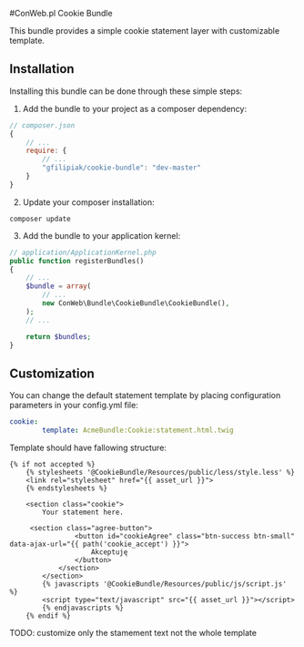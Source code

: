#ConWeb.pl Cookie Bundle

This bundle provides a simple cookie statement layer with customizable template.



## Installation

Installing this bundle can be done through these simple steps:

1. Add the bundle to your project as a composer dependency:
```javascript
// composer.json
{
    // ...
    require: {
        // ...
        "gfilipiak/cookie-bundle": "dev-master"
    }
}
```

2. Update your composer installation:
```shell
composer update
````

3. Add the bundle to your application kernel:
```php
// application/ApplicationKernel.php
public function registerBundles()
{
	// ...
	$bundle = array(
		// ...
        new ConWeb\Bundle\CookieBundle\CookieBundle(),
	);
    // ...

    return $bundles;
}
```

## Customization
You can change the default statement template by placing configuration parameters in your config.yml file:
```yml
cookie:
        template: AcmeBundle:Cookie:statement.html.twig
```
Template should have fallowing structure:
```twig
{% if not accepted %}
    {% stylesheets '@CookieBundle/Resources/public/less/style.less' %}
    <link rel="stylesheet" href="{{ asset_url }}">
    {% endstylesheets %}

    <section class="cookie">
        Your statement here.

     <section class="agree-button">
                <button id="cookieAgree" class="btn-success btn-small" data-ajax-url="{{ path('cookie_accept') }}">
                    Akceptuję
                </button>
            </section>
        </section>
        {% javascripts '@CookieBundle/Resources/public/js/script.js' %}
        <script type="text/javascript" src="{{ asset_url }}"></script>
        {% endjavascripts %}
    {% endif %}
```

TODO: customize only the stamement text not the whole template
